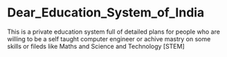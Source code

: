 # Dear_Education_System_of_India
This is a private education system full of detailed plans for people who are willing to be a self taught computer engineer or achive mastry on some skills or fileds like Maths and Science and Technology [STEM]
